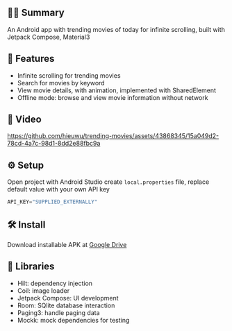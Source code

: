 ## 👨‍💻 Summary
An Android app with trending movies of today for infinite scrolling, built with Jetpack Compose, Material3

## 🎯 Features
- Infinite scrolling for trending movies
- Search for movies by keyword
- View movie details, with animation, implemented with SharedElement
- Offline mode: browse and view movie information without network

## 🎥 Video
https://github.com/hieuwu/trending-movies/assets/43868345/15a049d2-78cd-4a7c-98d1-8dd2e88fbc9a

## ⚙️ Setup
Open project with Android Studio create `local.properties` file, replace default value with your own API key
```kotlin
API_KEY="SUPPLIED_EXTERNALLY"
```
## 🛠️ Install
Download installable APK at [Google Drive](https://drive.google.com/drive/folders/18tDZ5I6Hj7geDPPjsrOFbPBTopowZKEh?usp=sharing)

## 🚀 Libraries
- Hilt: dependency injection
- Coil: image loader
- Jetpack Compose: UI development
- Room: SQlite database interaction
- Paging3: handle paging data
- Mockk: mock dependencies for testing
